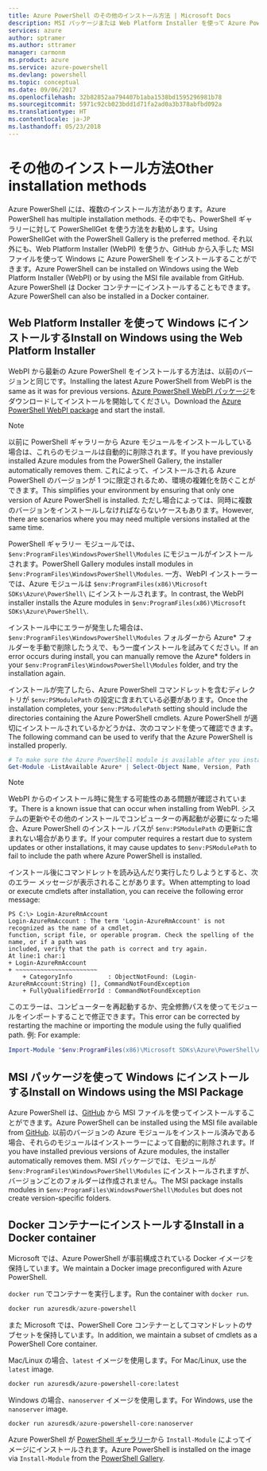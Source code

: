 ```yaml
---
title: Azure PowerShell のその他のインストール方法 | Microsoft Docs
description: MSI パッケージまたは Web Platform Installer を使って Azure PowerShell をインストールする方法について説明します。
services: azure
author: sptramer
ms.author: sttramer
manager: carmonm
ms.product: azure
ms.service: azure-powershell
ms.devlang: powershell
ms.topic: conceptual
ms.date: 09/06/2017
ms.openlocfilehash: 32b82852aa794407b1aba1538bd1595296981b78
ms.sourcegitcommit: 5971c92cb023bdd1d71fa2ad0a3b378abfbd092a
ms.translationtype: HT
ms.contentlocale: ja-JP
ms.lasthandoff: 05/23/2018
---
```

# <a name="other-installation-methods"></a><span data-ttu-id="577e2-103">その他のインストール方法</span><span class="sxs-lookup"><span data-stu-id="577e2-103">Other installation methods</span></span>

<span data-ttu-id="577e2-104">Azure PowerShell には、複数のインストール方法があります。</span><span class="sxs-lookup"><span data-stu-id="577e2-104">Azure PowerShell has multiple installation methods.</span></span> <span data-ttu-id="577e2-105">その中でも、PowerShell ギャラリーに対して PowerShellGet を使う方法をお勧めします。</span><span class="sxs-lookup"><span data-stu-id="577e2-105">Using PowerShellGet with the PowerShell Gallery is the preferred method.</span></span> <span data-ttu-id="577e2-106">それ以外にも、Web Platform Installer (WebPI) を使うか、GitHub から入手した MSI ファイルを使って Windows に Azure PowerShell をインストールすることができます。</span><span class="sxs-lookup"><span data-stu-id="577e2-106">Azure PowerShell can be installed on Windows using the Web Platform Installer (WebPI) or by using the MSI file available from GitHub.</span></span> <span data-ttu-id="577e2-107">Azure PowerShell は Docker コンテナーにインストールすることもできます。</span><span class="sxs-lookup"><span data-stu-id="577e2-107">Azure PowerShell can also be installed in a Docker container.</span></span>

## <a name="install-on-windows-using-the-web-platform-installer"></a><span data-ttu-id="577e2-108">Web Platform Installer を使って Windows にインストールする</span><span class="sxs-lookup"><span data-stu-id="577e2-108">Install on Windows using the Web Platform Installer</span></span>

<span data-ttu-id="577e2-109">WebPI から最新の Azure PowerShell をインストールする方法は、以前のバージョンと同じです。</span><span class="sxs-lookup"><span data-stu-id="577e2-109">Installing the latest Azure PowerShell from WebPI is the same as it was for previous versions.</span></span>
<span data-ttu-id="577e2-110">[Azure PowerShell WebPI パッケージ](http://aka.ms/webpi-azps)をダウンロードしてインストールを開始してください。</span><span class="sxs-lookup"><span data-stu-id="577e2-110">Download the [Azure PowerShell WebPI package](http://aka.ms/webpi-azps) and start the install.</span></span>

> [!NOTE]
> <span data-ttu-id="577e2-111">以前に PowerShell ギャラリーから Azure モジュールをインストールしている場合は、これらのモジュールは自動的に削除されます。</span><span class="sxs-lookup"><span data-stu-id="577e2-111">If you have previously installed Azure modules from the PowerShell Gallery, the installer automatically removes them.</span></span> <span data-ttu-id="577e2-112">これによって、インストールされる Azure PowerShell のバージョンが 1 つに限定されるため、環境の複雑化を防ぐことができます。</span><span class="sxs-lookup"><span data-stu-id="577e2-112">This simplifies your environment by ensuring that only one version of Azure PowerShell is installed.</span></span> <span data-ttu-id="577e2-113">ただし場合によっては、同時に複数のバージョンをインストールしなければならないケースもあります。</span><span class="sxs-lookup"><span data-stu-id="577e2-113">However, there are scenarios where you may need multiple versions installed at the same time.</span></span>
>
> <span data-ttu-id="577e2-114">PowerShell ギャラリー モジュールでは、`$env:ProgramFiles\WindowsPowerShell\Modules` にモジュールがインストールされます。</span><span class="sxs-lookup"><span data-stu-id="577e2-114">PowerShell Gallery modules install modules in `$env:ProgramFiles\WindowsPowerShell\Modules`.</span></span> <span data-ttu-id="577e2-115">一方、WebPI インストーラーでは、Azure モジュールは `$env:ProgramFiles(x86)\Microsoft SDKs\Azure\PowerShell\` にインストールされます。</span><span class="sxs-lookup"><span data-stu-id="577e2-115">In contrast, the WebPI installer installs the Azure modules in `$env:ProgramFiles(x86)\Microsoft SDKs\Azure\PowerShell\`.</span></span>
>
> <span data-ttu-id="577e2-116">インストール中にエラーが発生した場合は、`$env:ProgramFiles\WindowsPowerShell\Modules` フォルダーから Azure\* フォルダーを手動で削除したうえで、もう一度インストールを試みてください。</span><span class="sxs-lookup"><span data-stu-id="577e2-116">If an error occurs during install, you can manually remove the Azure\* folders in your `$env:ProgramFiles\WindowsPowerShell\Modules` folder, and try the installation again.</span></span>

<span data-ttu-id="577e2-117">インストールが完了したら、Azure PowerShell コマンドレットを含むディレクトリが `$env:PSModulePath` の設定に含まれている必要があります。</span><span class="sxs-lookup"><span data-stu-id="577e2-117">Once the installation completes, your `$env:PSModulePath` setting should include the directories containing the Azure PowerShell cmdlets.</span></span> <span data-ttu-id="577e2-118">Azure PowerShell が適切にインストールされているかどうかは、次のコマンドを使って確認できます。</span><span class="sxs-lookup"><span data-stu-id="577e2-118">The following command can be used to verify that the Azure PowerShell is installed properly.</span></span>

```powershell
# To make sure the Azure PowerShell module is available after you install
Get-Module -ListAvailable Azure* | Select-Object Name, Version, Path
```

> [!NOTE]
> <span data-ttu-id="577e2-119">WebPI からのインストール時に発生する可能性のある問題が確認されています。</span><span class="sxs-lookup"><span data-stu-id="577e2-119">There is a known issue that can occur when installing from WebPI.</span></span> <span data-ttu-id="577e2-120">システムの更新やその他のインストールでコンピューターの再起動が必要になった場合、Azure PowerShell のインストール パスが `$env:PSModulePath` の更新に含まれない場合があります。</span><span class="sxs-lookup"><span data-stu-id="577e2-120">If your computer requires a restart due to system updates or other installations, it may cause updates to `$env:PSModulePath` to fail to include the path where Azure PowerShell is installed.</span></span>

<span data-ttu-id="577e2-121">インストール後にコマンドレットを読み込んだり実行したりしようとすると、次のエラー メッセージが表示されることがあります。</span><span class="sxs-lookup"><span data-stu-id="577e2-121">When attempting to load or execute cmdlets after installation, you can receive the following error message:</span></span>

```
PS C:\> Login-AzureRmAccount
Login-AzureRmAccount : The term 'Login-AzureRmAccount' is not recognized as the name of a cmdlet,
function, script file, or operable program. Check the spelling of the name, or if a path was
included, verify that the path is correct and try again.
At line:1 char:1
+ Login-AzureRmAccount
+ ~~~~~~~~~~~~~~~~~~~~~~~
    + CategoryInfo          : ObjectNotFound: (Login-AzureRmAccount:String) [], CommandNotFoundException
    + FullyQualifiedErrorId : CommandNotFoundException
```

<span data-ttu-id="577e2-122">このエラーは、コンピューターを再起動するか、完全修飾パスを使ってモジュールをインポートすることで修正できます。</span><span class="sxs-lookup"><span data-stu-id="577e2-122">This error can be corrected by restarting the machine or importing the module using the fully qualified path.</span></span> <span data-ttu-id="577e2-123">例: </span><span class="sxs-lookup"><span data-stu-id="577e2-123">For example:</span></span>

```powershell
Import-Module "$env:ProgramFiles(x86)\Microsoft SDKs\Azure\PowerShell\AzureRM.psd1"
```

## <a name="install-on-windows-using-the-msi-package"></a><span data-ttu-id="577e2-124">MSI パッケージを使って Windows にインストールする</span><span class="sxs-lookup"><span data-stu-id="577e2-124">Install on Windows using the MSI Package</span></span>

<span data-ttu-id="577e2-125">Azure PowerShell は、[GitHub](https://github.com/Azure/azure-powershell/releases/latest) から MSI ファイルを使ってインストールすることができます。</span><span class="sxs-lookup"><span data-stu-id="577e2-125">Azure PowerShell can be installed using the MSI file available from [GitHub](https://github.com/Azure/azure-powershell/releases/latest).</span></span> <span data-ttu-id="577e2-126">以前のバージョンの Azure モジュールをインストール済みである場合、それらのモジュールはインストーラーによって自動的に削除されます。</span><span class="sxs-lookup"><span data-stu-id="577e2-126">If you have installed previous versions of Azure modules, the installer automatically removes them.</span></span> <span data-ttu-id="577e2-127">MSI パッケージでは、モジュールが `$env:ProgramFiles\WindowsPowerShell\Modules` にインストールされますが、バージョンごとのフォルダーは作成されません。</span><span class="sxs-lookup"><span data-stu-id="577e2-127">The MSI package installs modules in `$env:ProgramFiles\WindowsPowerShell\Modules` but does not create version-specific folders.</span></span>

## <a name="install-in-a-docker-container"></a><span data-ttu-id="577e2-128">Docker コンテナーにインストールする</span><span class="sxs-lookup"><span data-stu-id="577e2-128">Install in a Docker container</span></span>

<span data-ttu-id="577e2-129">Microsoft では、Azure PowerShell が事前構成されている Docker イメージを保持しています。</span><span class="sxs-lookup"><span data-stu-id="577e2-129">We maintain a Docker image preconfigured with Azure PowerShell.</span></span>

<span data-ttu-id="577e2-130">`docker run` でコンテナーを実行します。</span><span class="sxs-lookup"><span data-stu-id="577e2-130">Run the container with `docker run`.</span></span>

```powershell
docker run azuresdk/azure-powershell
```

<span data-ttu-id="577e2-131">また Microsoft では、PowerShell Core コンテナーとしてコマンドレットのサブセットを保持しています。</span><span class="sxs-lookup"><span data-stu-id="577e2-131">In addition, we maintain a subset of cmdlets as a PowerShell Core container.</span></span>

<span data-ttu-id="577e2-132">Mac/Linux の場合、`latest` イメージを使用します。</span><span class="sxs-lookup"><span data-stu-id="577e2-132">For Mac/Linux, use the `latest` image.</span></span>

```bash
docker run azuresdk/azure-powershell-core:latest
```

<span data-ttu-id="577e2-133">Windows の場合、`nanoserver` イメージを使用します。</span><span class="sxs-lookup"><span data-stu-id="577e2-133">For Windows, use the `nanoserver` image.</span></span>

```powershell
docker run azuresdk/azure-powershell-core:nanoserver
```

<span data-ttu-id="577e2-134">Azure PowerShell が [PowerShell ギャラリー](https://www.powershellgallery.com/)から `Install-Module` によってイメージにインストールされます。</span><span class="sxs-lookup"><span data-stu-id="577e2-134">Azure PowerShell is installed on the image via `Install-Module` from the [PowerShell Gallery](https://www.powershellgallery.com/).</span></span>